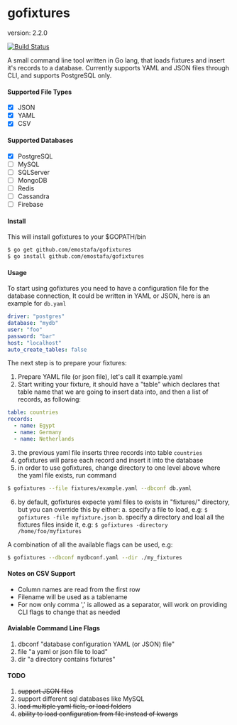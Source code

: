 # gofixtures

version: 2.2.0

[![Build Status](https://travis-ci.org/ishehata/gofixtures.svg)](https://travis-ci.org/ishehata/gofixtures)

A small command line tool written in Go lang, that loads fixtures
and insert it's records to a database. Currently supports YAML and JSON files
through CLI, and supports PostgreSQL only.

#### Supported File Types

- [X] JSON
- [X] YAML
- [X] CSV

#### Supported Databases

- [X] PostgreSQL
- [ ] MySQL
- [ ] SQLServer 
- [ ] MongoDB
- [ ] Redis
- [ ] Cassandra
- [ ] Firebase

#### Install

This will install gofixtures to your $GOPATH/bin

```bash
$ go get github.com/emostafa/gofixtures
$ go install github.com/emostafa/gofixtures
```

#### Usage

To start using gofixtures you need to have a configuration file for the database connection, It could be written
in YAML or JSON, here is an example for `db.yaml`

```yaml
driver: "postgres"
database: "mydb"
user: "foo"
password: "bar"
host: "localhost"
auto_create_tables: false
```

The next step is to prepare your fixtures:

1. Prepare YAML file (or json file), let's call it example.yaml
2. Start writing your fixture, it should have a "table" which declares that table name
that we are going to insert data into, and then a list of records, as following:

```yaml
table: countries
records:
  - name: Egypt
  - name: Germany
  - name: Netherlands
```

3. the previous yaml file inserts three records into table `countries`
4. gofixtures will parse each record and insert it into the database
5. in order to use gofixtures, change directory to one level above where the yaml file exists, run command

```bash
$ gofixtures --file fixtures/example.yaml --dbconf db.yaml
```


6. by default, gofixtures expecte yaml files to exists in "fixtures/" directory, but you can override this by either:
	a. specify a file to load, e.g: `$ gofixtures -file myfixture.json`
	b. specify a directory and loal all the fixtures files inside it, e.g: `$ gofixtures -directory /home/foo/myfixtures`

A combination of all the available flags can be used, e.g:

```bash
$ gofixtures --dbconf mydbconf.yaml --dir ./my_fixtures 
```


#### Notes on CSV Support

- Column names are read from the first row
- Filename will be used as a tablename
- For now only comma ',' is allowed as a separator, will work on providing CLI flags to change that as needed

#### Avialable Command Line Flags

1. dbconf "database configuration YAML (or JSON) file"
3. file "a yaml or json file to load"
4. dir "a directory contains fixtures"



#### TODO

1. ~~support JSON files~~
2. support different sql databases like MySQL
3. ~~load multiple yaml fiels, or load folders~~
4. ~~ability to load configuration from file instead of kwargs~~
